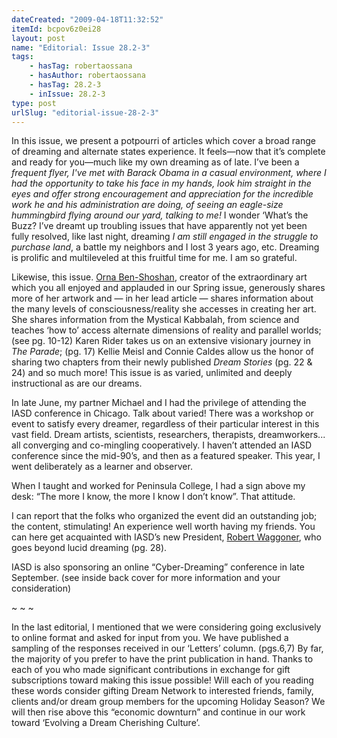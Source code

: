```yaml
---
dateCreated: "2009-04-18T11:32:52"
itemId: bcpov6z0ei28
layout: post
name: "Editorial: Issue 28.2-3"
tags:
    - hasTag: robertaossana
    - hasAuthor: robertaossana
    - hasTag: 28.2-3
    - inIssue: 28.2-3
type: post
urlSlug: "editorial-issue-28-2-3"
---
```


In this issue, we present a potpourri of articles which cover a broad range of dreaming and alternate states experience. It feels—now that it’s complete and ready for you—much like my own dreaming as of late. I’ve been a _frequent flyer, I've met with Barack Obama in a casual environment, where I had the opportunity to take his face in my hands, look him straight in the eyes and offer strong encouragement and appreciation for the incredible work he and his administration are doing, of seeing an eagle-size hummingbird flying around our yard, talking to me!_ I wonder ‘What’s the Buzz? I’ve dreamt up troubling issues that have apparently not yet been fully resolved, like last night, dreaming _I am still engaged in the struggle to purchase land_, a battle my neighbors and I lost 3 years ago, etc. Dreaming is prolific and multileveled at this fruitful time for me. I am so grateful.

Likewise, this issue. [Orna Ben-Shoshan](../@ornabenshoshan), creator of the extraordinary art which you all enjoyed and applauded in our Spring issue, generously shares more of her artwork and — in her lead article — shares information about the many levels of consciousness/reality she accesses in creating her art. She shares information from the Mystical Kabbalah, from science and teaches ‘how to’ access alternate dimensions of reality and parallel worlds; (see pg. 10-12) Karen Rider takes us on an extensive visionary journey in _The Parade_; (pg. 17) Kellie Meisl and Connie Caldes allow us the honor of sharing two chapters from their newly published _Dream Stories_ (pg. 22 & 24) and so much more! This issue is as varied, unlimited and deeply instructional as are our dreams.

In late June, my partner Michael and I had the privilege of attending the IASD conference in Chicago. Talk about varied! There was a workshop or event to satisfy every dreamer, regardless of their particular interest in this vast field. Dream artists, scientists, researchers, therapists, dreamworkers... all converging and co-mingling cooperatively. I haven’t attended an IASD conference since the mid-90’s, and then as a featured speaker. This year, I went deliberately as a learner and observer.

When I taught and worked for Peninsula College, I had a sign above my desk: “The more I know, the more I know I don’t know”. That attitude.

I can report that the folks who organized the event did an outstanding job; the content, stimulating! An experience well worth having my friends. You can here get acquainted with IASD’s new President, [Robert Waggoner](../@robertwaggoner), who goes beyond lucid dreaming (pg. 28).

IASD is also sponsoring an online “Cyber-Dreaming” conference in late September. (see inside back cover for more information and your consideration)

~ ~ ~

In the last editorial, I mentioned that we were considering going exclusively to online format and asked for input from you. We have published a sampling of the responses received in our ‘Letters’ column. (pgs.6,7) By far, the majority of you prefer to have the print publication in hand. Thanks to each of you who made significant contributions in exchange for gift subscriptions toward making this issue possible! Will each of you reading these words consider gifting Dream Network to interested friends, family, clients and/or dream group members for the upcoming Holiday Season? We will then rise above this “economic downturn” and continue in our work toward ‘Evolving a Dream Cherishing Culture’.
